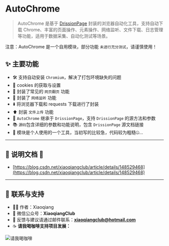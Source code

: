 # AutoChrome

> AutoChrome 是基于 [DrissionPage](https://drissionpage.cn/) 封装的浏览器自动化工具，支持自动下载
> Chrome、丰富的页面操作、元素操作、网络监听、文件下载、日志管理等功能，适用于数据采集、自动化测试等场景。

注意：AutoChrome 是一个自用模块，部分功能 `未进行充分测试`，请谨慎使用！

## ✨ 主要功能

- 🛠️ 支持自动安装 `Chromium`，解决了打包环境缺失的问题
- 🍪 cookies 的获取与设置
- 🔄 封装了常见的 `网页翻页` 功能
- 👀 封装了 `网络监听` 功能
- ⬇️ 将浏览器下载和 requests 下载进行了封装
- ⬆️ 封装 `文件上传` 功能
- 🧬 `AutoChrome` 继承于 `DrissionPage`，支持 `DrissionPage` 的源方法和参数
- 📚 `源码`包含详细的参数和功能说明，包含 `DrissionPage` 源文档链接
- 🐞 模块是个人使用的一个工具，当初写的比较急，代码较为粗糙🤐...

---

## 📒 说明文档 📒

- [https://blog.csdn.net/xiaoqiangclub/article/details/148529468](https://blog.csdn.net/xiaoqiangclub/article/details/148529468)

---

## 💬 联系与支持

* 👨‍💻 作者：Xiaoqiang
* 📢 微信公众号：**XiaoqiangClub**
* 📧 反馈与建议请通过邮件联系：**[xiaoqiangclub@hotmail.com](mailto:xiaoqiangclub@hotmail.com)**
* ☕ **请我喝咖啡支持项目发展：**

![请我喝咖啡](https://gitee.com/xiaoqiangclub/xiaoqiangapps/raw/master/images/xiaoqiangclub_ad.png)
